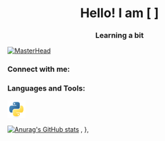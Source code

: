 
<h1 align="center">Hello! I am [ ]</h1>
<h3 align="center">Learning a bit</h3>

[![MasterHead](https://cutewallpaper.org/21/aesthetic-background-1920x1080/wg-WallpapersGeneral-Thread-6349172.jpg)](https://github.com/Mordr3d1)

<h3 align="left">Connect with me:</h3>
<p align="left">
</p>

<h3 align="left">Languages and Tools:</h3>
<p align="left"> <a href="https://www.python.org" target="_blank" rel="noreferrer"> <img src="https://raw.githubusercontent.com/devicons/devicon/master/icons/python/python-original.svg" alt="python" width="40" height="40"/> </a> </p>




[![Anurag's GitHub stats](https://github-readme-stats.vercel.app/api?username=Mordr3d1&show_icons=true&theme=radical)](https://github.com/anuraghazra/github-readme-stats)
,
  },
  
  
  
